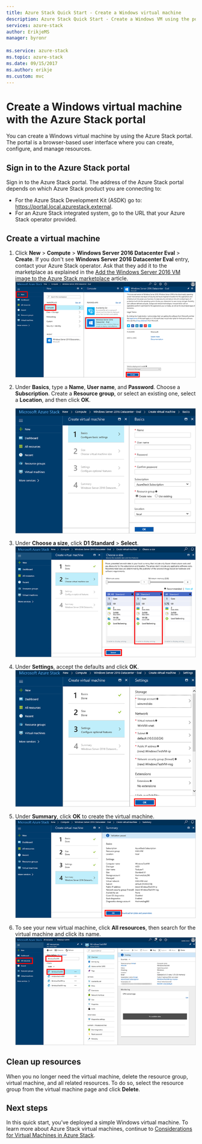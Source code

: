 ```yaml
---
title: Azure Stack Quick Start - Create a Windows virtual machine
description: Azure Stack Quick Start - Create a Windows VM using the portal
services: azure-stack
author: ErikjeMS
manager: byronr

ms.service: azure-stack
ms.topic: azure-stack
ms.date: 09/15/2017
ms.author: erikje
ms.custom: mvc
---
```


# Create a Windows virtual machine with the Azure Stack portal

You can create a Windows virtual machine by using the Azure Stack portal. The portal is a browser-based user interface where you can create, configure, and manage resources.

## Sign in to the Azure Stack portal

Sign in to the Azure Stack portal. The address of the Azure Stack portal depends on which Azure Stack product you are connecting to:

* For the Azure Stack Development Kit (ASDK) go to: https://portal.local.azurestack.external.
* For an Azure Stack integrated system, go to the URL that your Azure Stack operator provided.

## Create a virtual machine

1. Click **New** > **Compute** > **Windows Server 2016 Datacenter Eval** > **Create**. If you don't see **Windows Server 2016 Datacenter Eval** entry, contact your Azure Stack operator. Ask that they add it to the marketplace as explained in the [Add the Windows Server 2016 VM image to the Azure Stack marketplace](../azure-stack-add-default-image.md) article. 
    ![](media/azure-stack-quick-windows-portal/image01.png)
2. Under **Basics**, type a **Name**, **User name**, and **Password**. Choose a **Subscription**. Create a **Resource group**, or select an existing one, select a **Location**, and then click **OK**.

    ![](media/azure-stack-quick-windows-portal/image02.png)
3. Under **Choose a size**, click **D1 Standard** > **Select**.
    ![](media/azure-stack-quick-windows-portal/image03.png)
4. Under **Settings**, accept the defaults and click **OK**.
    ![](media/azure-stack-quick-windows-portal/image04.png)
5. Under **Summary**, click **OK** to create the virtual machine. 
    ![](media/azure-stack-quick-windows-portal/image05.png)
6. To see your new virtual machine, click **All resources**, then search for the virtual machine and click its name.
    ![](media/azure-stack-quick-windows-portal/image06.png)

## Clean up resources

When you no longer need the virtual machine, delete the resource group, virtual machine, and all related resources. To do so, select the resource group from the virtual machine page and click **Delete**.

## Next steps
In this quick start, you’ve deployed a simple Windows virtual machine. To learn more about Azure Stack virtual machines, continue to [Considerations for Virtual Machines in Azure Stack](azure-stack-vm-considerations.md).
